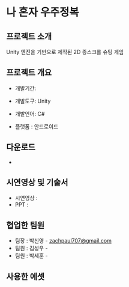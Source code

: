 
# 나 혼자 우주정복

## 프로젝트 소개
Unity 엔진을 기반으로 제작된 2D 종스크롤 슈팅 게임

## 프로젝트 개요
- 개발기간: 
  
- 개발도구: Unity
  
- 개발언어: C#
  
- 플랫폼 : 안드로이드

## 다운로드
- 

## 시연영상 및 기술서
- 시연영상 : 
- PPT : 

## 협업한 팀원
- 팀장 : 박신영 - zachpaul707@gmail.com
- 팀원 : 김성우 - 
- 팀원 : 박세훈 - 

## 사용한 에셋

